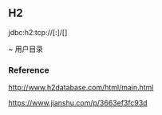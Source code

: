 ## H2



jdbc:h2:tcp://<server>[:<port>]/[<path>]<databaseName>

~ 用户目录



### Reference

http://www.h2database.com/html/main.html

https://www.jianshu.com/p/3663ef3fc93d